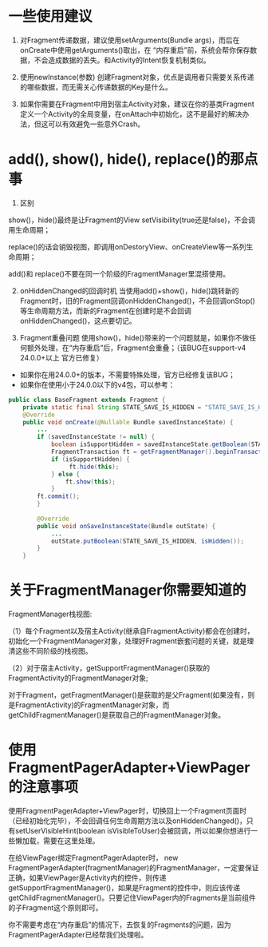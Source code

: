# 一些使用建议
1. 对Fragment传递数据，建议使用setArguments(Bundle args)，而后在onCreate中使用getArguments()取出，在 “内存重启”前，系统会帮你保存数据，不会造成数据的丢失。和Activity的Intent恢复机制类似。

2. 使用newInstance(参数) 创建Fragment对象，优点是调用者只需要关系传递的哪些数据，而无需关心传递数据的Key是什么。

3. 如果你需要在Fragment中用到宿主Activity对象，建议在你的基类Fragment定义一个Activity的全局变量，在onAttach中初始化，这不是最好的解决办法，但这可以有效避免一些意外Crash。

# add(), show(), hide(), replace()的那点事
1. 区别

show()，hide()最终是让Fragment的View setVisibility(true还是false)，不会调用生命周期；

replace()的话会销毁视图，即调用onDestoryView、onCreateView等一系列生命周期；

add()和 replace()不要在同一个阶级的FragmentManager里混搭使用。

2. onHiddenChanged的回调时机
当使用add()+show()，hide()跳转新的Fragment时，旧的Fragment回调onHiddenChanged()，不会回调onStop()等生命周期方法，而新的Fragment在创建时是不会回调onHiddenChanged()，这点要切记。

3. Fragment重叠问题
使用show()，hide()带来的一个问题就是，如果你不做任何额外处理，在“内存重启”后，Fragment会重叠；（该BUG在support-v4 24.0.0+以上 官方已修复）

* 如果你在用24.0.0+的版本，不需要特殊处理，官方已经修复该BUG；
* 如果你在使用小于24.0.0以下的v4包，可以参考：
```java
public class BaseFragment extends Fragment { 
    private static final String STATE_SAVE_IS_HIDDEN = "STATE_SAVE_IS_HIDDEN"; 
    @Override 
    public void onCreate(@Nullable Bundle savedInstanceState) {
        ... 
        if (savedInstanceState != null) { 
            boolean isSupportHidden = savedInstanceState.getBoolean(STATE_SAVE_IS_HIDDEN); 
            FragmentTransaction ft = getFragmentManager().beginTransaction(); 
            if (isSupportHidden) { 
                 ft.hide(this); 
            } else { 
                ft.show(this); 
            } 
        ft.commit(); 
        } 
        
        @Override 
        public void onSaveInstanceState(Bundle outState) { 
            ... 
            outState.putBoolean(STATE_SAVE_IS_HIDDEN, isHidden()); 
        } 
    }
```

# 关于FragmentManager你需要知道的
FragmentManager栈视图:

（1）每个Fragment以及宿主Activity(继承自FragmentActivity)都会在创建时，初始化一个FragmentManager对象，处理好Fragment嵌套问题的关键，就是理清这些不同阶级的栈视图。 

（2）对于宿主Activity，getSupportFragmentManager()获取的FragmentActivity的FragmentManager对象;

对于Fragment，getFragmentManager()是获取的是父Fragment(如果没有，则是FragmentActivity)的FragmentManager对象，而getChildFragmentManager()是获取自己的FragmentManager对象。

# 使用FragmentPagerAdapter+ViewPager的注意事项

使用FragmentPagerAdapter+ViewPager时，切换回上一个Fragment页面时（已经初始化完毕），不会回调任何生命周期方法以及onHiddenChanged()，只有setUserVisibleHint(boolean isVisibleToUser)会被回调，所以如果你想进行一些懒加载，需要在这里处理。

在给ViewPager绑定FragmentPagerAdapter时，
new FragmentPagerAdapter(fragmentManager)的FragmentManager，一定要保证正确，如果ViewPager是Activity内的控件，则传递getSupportFragmentManager()，如果是Fragment的控件中，则应该传递getChildFragmentManager()。只要记住ViewPager内的Fragments是当前组件的子Fragment这个原则即可。

你不需要考虑在“内存重启”的情况下，去恢复的Fragments的问题，因为FragmentPagerAdapter已经帮我们处理啦。
